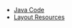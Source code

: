  - [Java Code](./app/src/main/java/com/example/pckosek/opertionquicksand) <br>
 - [Layout Resources](./app/src/main/res/layout)